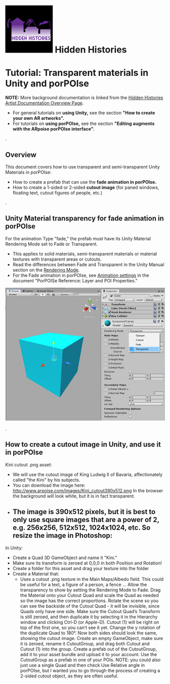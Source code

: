 # ![Hidden Histories Logo](images/hiddenhistories-logo.png) Hidden Histories

# Tutorial: Transparent materials in Unity and porPOIse

**NOTE:** More background documentation is linked from the [Hidden Histories Artist Documentation Overview Page](http://hiddenhistoriesjtown.org/documentation).

- For general tutorials on **using Unity,** see the section **"How to create your own AR artworks".**
- For tutorials on **using porPOIse,** see the section **"Editing augments with the ARpoise porPOIse interface".**

.
## Overview

This document covers how to use transparent and semi-transparent Unity Materials in porPOIse:
- How to create a prefab that can use the **fade animation in porPOIse.**
- How to create a 1-sided or 2-sided **cutout image** (for paned windows, floating text, cutout figures of people, etc.)

. 
## Unity Material transparency for fade animation in porPOIse

For the animation Type "fade," the prefab must have its Unity Material Rendering Mode set to Fade or Transparent. 
- This applies to solid materials, semi-transparent materials or material textures with transparent areas or cutouts.
- Read the differences between Fade and Transparent in the Unity Manual section on the [Rendering Mode](https://docs.unity3d.com/Manual/StandardShaderMaterialParameterRenderingMode.html).
- For the Fade animation in porPOIse, see [Animation settings](https://github.com/Hidden-Histories/Public-Resources/blob/master/documentation/UsingPorPOIse_REF-Layer-POI-Properties.md#animation-settings) in the document "PorPOISe Reference: Layer and POI Properties."

![RenderingModeFade](images/UsingPorpoise_fadeAnim_UnityRenderingMode.png)

.
## How to create a cutout image in Unity, and use it in porPOIse

Kini cutout .png asset:
- We will use the cutout image of King Ludwig II of Bavaria, affectionately called "the Kini" by his subjects.
- You can download the image here: http://www.arpoise.com/images/Kini_cutout390x512.png In the browser the background will look white, but it is in fact transparent.
- The image is 390x512 pixels, but it is best to only use square images that are a power of 2, e.g. 256x256, 512x512, 1024x1024, etc. So resize the image in Photoshop:
  - 


In Unity:
- Create a Quad 3D GameObject and name it "Kini." 
- Make sure its transform is zeroed at 0,0,0 in both Position and Rotation!
- Create a folder for this asset and drag your texture into the folder
- Create a Material that:
     * Uses a cutout .png texture in the Main Maps/Albedo field. This could be useful for a text, a figure of a person, a fence ...
Allow the transparency to show by setting the Rendering Mode to Fade.
Drag the Material onto your Cutout Quad and scale the Quad as needed so the image has the correct proportions.
Rotate the scene so you can see the backside of the Cutout Quad - it will be invisible, since Quads only have one side.
Make sure the Cutout Quad’s Transform is still zeroed, and then duplicate it by selecting it in the Hierarchy window and clicking Ctrl-D (or Apple-D). Cutout (1) will be right on top of the first one, so you can’t see it yet.
Change the y rotation of the duplicate Quad to 180°. Now both sides should look the same, showing the cutout image.
Create an empty GameObject, make sure it is zeroed, rename it CutoutGroup, and drag both Cutout and Cutout (1) into the group.
Create a prefab out of the CutoutGroup, add it to your asset bundle and upload it to your account.
Use the CutoutGroup as a prefab in one of your POIs.
NOTE: you could also just use a single Quad and then check Use Relative angle in porPOIse, but I wanted you to go through the process of creating a 2-sided cutout object, as they are often useful.
